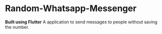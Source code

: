 # Random-Whatsapp-Messenger

**Built using Flutter**
A application to send messages to people without saving the number.